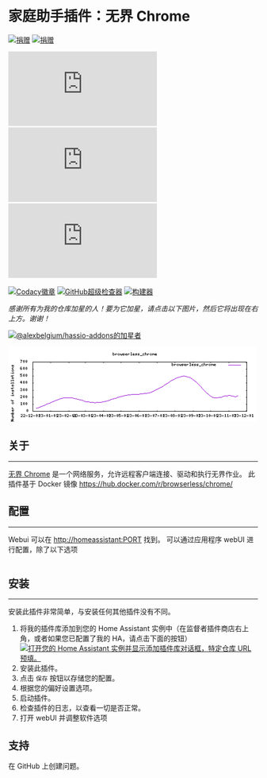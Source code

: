 # 家庭助手插件：无界 Chrome

[![捐赠][donation-badge]](https://www.buymeacoffee.com/alexbelgium)
[![捐赠][paypal-badge]](https://www.paypal.com/donate/?hosted_button_id=DZFULJZTP3UQA)

![版本](https://img.shields.io/badge/dynamic/json?label=版本&query=%24.version&url=https%3A%2F%2Fraw.githubusercontent.com%2Falexbelgium%2Fhassio-addons%2Fmaster%2Fbrowserless_chrome%2Fconfig.json)
![入口](https://img.shields.io/badge/dynamic/json?label=入口&query=%24.ingress&url=https%3A%2F%2Fraw.githubusercontent.com%2Falexbelgium%2Fhassio-addons%2Fmaster%2Fbrowserless_chrome%2Fconfig.json)
![架构](https://img.shields.io/badge/dynamic/json?color=success&label=架构&query=%24.arch&url=https%3A%2F%2Fraw.githubusercontent.com%2Falexbelgium%2Fhassio-addons%2Fmaster%2Fbrowserless_chrome%2Fconfig.json)

[![Codacy徽章](https://app.codacy.com/project/badge/Grade/9c6cf10bdbba45ecb202d7f579b5be0e)](https://www.codacy.com/gh/alexbelgium/hassio-addons/dashboard?utm_source=github.com&utm_medium=referral&utm_content=alexbelgium/hassio-addons&utm_campaign=Badge_Grade)
[![GitHub超级检查器](https://img.shields.io/github/actions/workflow/status/alexbelgium/hassio-addons/weekly-supelinter.yaml?label=Lint%20代码%20库)](https://github.com/alexbelgium/hassio-addons/actions/workflows/weekly-supelinter.yaml)
[![构建器](https://img.shields.io/github/actions/workflow/status/alexbelgium/hassio-addons/onpush_builder.yaml?label=构建器)](https://github.com/alexbelgium/hassio-addons/actions/workflows/onpush_builder.yaml)

[donation-badge]: https://img.shields.io/badge/请%20给我一杯%20咖啡%20(没有%20PayPal)-%23d32f2f?logo=buy-me-a-coffee&style=flat&logoColor=white
[paypal-badge]: https://img.shields.io/badge/请%20给我一杯%20咖啡%20通过%20PayPal-0070BA?logo=paypal&style=flat&logoColor=white

_感谢所有为我的仓库加星的人！要为它加星，请点击以下图片，然后它将出现在右上方。谢谢！_

[![@alexbelgium/hassio-addons的加星者](https://raw.githubusercontent.com/alexbelgium/hassio-addons/master/.github/stars2.svg)](https://github.com/alexbelgium/hassio-addons/stargazers)

![下载演变](https://raw.githubusercontent.com/alexbelgium/hassio-addons/master/browserless_chrome/stats.png)

## 关于

---

[无界 Chrome](https://github.com/browserless/chrome) 是一个网络服务，允许远程客户端连接、驱动和执行无界作业。
此插件基于 Docker 镜像 https://hub.docker.com/r/browserless/chrome/

## 配置
---

Webui 可以在 <http://homeassistant:PORT> 找到。
可以通过应用程序 webUI 进行配置，除了以下选项

```yaml

```

## 安装

---

安装此插件非常简单，与安装任何其他插件没有不同。

1. 将我的插件库添加到您的 Home Assistant 实例中（在监督者插件商店右上角，或者如果您已配置了我的 HA，请点击下面的按钮）
   [![打开您的 Home Assistant 实例并显示添加插件库对话框，特定仓库 URL 预填。](https://my.home-assistant.io/badges/supervisor_add_addon_repository.svg)](https://my.home-assistant.io/redirect/supervisor_add_addon_repository/?repository_url=https%3A%2F%2Fgithub.com%2Falexbelgium%2Fhassio-addons)
1. 安装此插件。
1. 点击 `保存` 按钮以存储您的配置。
1. 根据您的偏好设置选项。
1. 启动插件。
1. 检查插件的日志，以查看一切是否正常。
1. 打开 webUI 并调整软件选项

## 支持

在 GitHub 上创建问题。